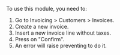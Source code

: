 To use this module, you need to:

1.  Go to Invoicing \> Customers \> Invoices.
2.  Create a new invoice.
3.  Insert a new invoice line without taxes.
4.  Press on "Confirm".
5.  An error will raise preventing to do it.
